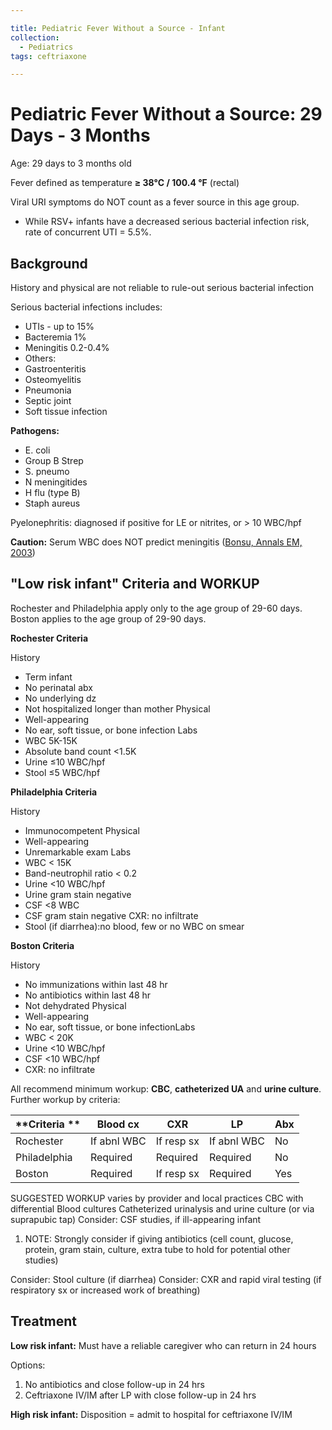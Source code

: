 ```yaml
---

title: Pediatric Fever Without a Source - Infant
collection:
  - Pediatrics
tags: ceftriaxone

---
```


# Pediatric Fever Without a Source: 29 Days - 3 Months

Age: 29 days to 3 months old

Fever defined as temperature **≥ 38°C / 100.4 °F** (rectal)

Viral URI symptoms do NOT count as a fever source in this age group. 

-   While RSV+ infants have a decreased serious bacterial infection risk, rate of concurrent UTI = 5.5%.

## Background

History and physical are not reliable to rule-out serious bacterial infection

Serious bacterial infections includes:
-   UTIs - up to 15%
-   Bacteremia 1%
-   Meningitis 0.2-0.4%
-   Others:
  - Gastroenteritis
  - Osteomyelitis
  - Pneumonia
  - Septic joint
  - Soft tissue infection

**Pathogens:** 
-   E. coli
-   Group B Strep
-   S. pneumo
-   N meningitides
-   H flu (type B)
-   Staph aureus

Pyelonephritis: diagnosed if positive for LE or nitrites, or &gt; 10 WBC/hpf

**Caution:** Serum WBC does NOT predict meningitis ([Bonsu, Annals EM, 2003](http://www.annemergmed.com/article/S0196-0644(02)84932-0/abstract))

## "Low risk infant" Criteria and WORKUP

Rochester and Philadelphia apply only to the age group of 29-60 days. Boston applies to the age group of 29-90 days.

**Rochester Criteria**

History
- Term infant
- No perinatal abx
- No underlying dz
- Not hospitalized longer than mother
Physical
- Well-appearing
- No ear, soft tissue, or bone infection
Labs
- WBC 5K-15K
- Absolute band count&nbsp;&lt;1.5K
- Urine ≤10 WBC/hpf&nbsp;
- Stool ≤5 WBC/hpf&nbsp;

**Philadelphia Criteria**

History
- Immunocompetent
Physical
- Well-appearing
- Unremarkable exam
Labs
- WBC &lt; 15K
- Band-neutrophil ratio &lt; 0.2
- Urine &lt;10 WBC/hpf
- Urine gram stain negative
- CSF &lt;8 WBC
- CSF gram stain negative
CXR: no infiltrate
- Stool (if diarrhea):no blood, few&nbsp;or no WBC on smear&nbsp;

**Boston Criteria**

History
- No immunizations within last 48 hr
- No antibiotics within last 48 hr
- Not dehydrated
Physical
- Well-appearing
- No ear, soft tissue, or bone infectionLabs
- WBC &lt; 20K
- Urine &lt;10 WBC/hpf&nbsp;
- CSF &lt;10 WBC/hpf
- CXR: no infiltrate&nbsp;&nbsp;


All recommend minimum workup: **CBC**, **catheterized UA** and **urine culture**. Further workup by criteria:

| **Criteria ** | **Blood cx** | **CXR**    | **LP**      | **Abx** |
|---------------|--------------|------------|-------------|---------|
| Rochester     | If abnl WBC  | If resp sx | If abnl WBC | No      |
| Philadelphia  | Required     | Required   | Required    | No      |
| Boston        | Required     | If resp sx | Required    | Yes     |

SUGGESTED WORKUP varies by provider and local practices
CBC with differential
Blood cultures
Catheterized urinalysis and urine culture (or via suprapubic tap)
Consider: CSF studies, if ill-appearing infant
1.  NOTE: Strongly consider if giving antibiotics (cell count, glucose, protein, gram stain, culture, extra tube to hold for potential other studies)

Consider: Stool culture (if diarrhea)
Consider: CXR and rapid viral testing (if respiratory sx or increased work of breathing)

## Treatment

**Low risk infant:** Must have a reliable caregiver who can return in 24 hours

Options:

1.  No antibiotics and close follow-up in 24 hrs
2.  <span class="drug">Ceftriaxone</span> IV/IM after LP with close follow-up in 24 hrs

**High risk infant:** Disposition = admit to hospital for <span class="drug">ceftriaxone</span> IV/IM
